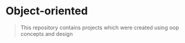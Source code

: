 # Object-oriented

> This repository contains projects which were created using oop concepts and design
